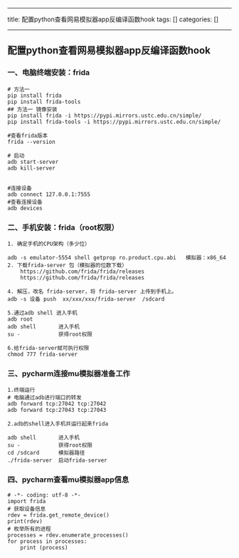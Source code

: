 
--- 
title:  配置python查看网易模拟器app反编译函数hook 
tags: []
categories: [] 

---
## 配置python查看网易模拟器app反编译函数hook

### 一、电脑终端安装：frida

```
# 方法一
pip install frida
pip install frida-tools
## 方法一 镜像安装
pip install frida -i https://pypi.mirrors.ustc.edu.cn/simple/ 
pip install frida-tools -i https://pypi.mirrors.ustc.edu.cn/simple/

#查看frida版本
frida --version

# 启动
adb start-server
adb kill-server


#连接设备
adb connect 127.0.0.1:7555
#查看连接设备
adb devices

```

### 二、手机安装：frida（root权限）

```
1. 确定手机的CPU架构（多少位）
 
adb -s emulator-5554 shell getprop ro.product.cpu.abi   模拟器：x86_64
2. 下载frida-server 包（模拟器的位数下载）
    https://github.com/frida/frida/releases
    https://github.com/frida/frida/releases

4. 解压，改名 frida-server，将 frida-server 上传到手机上。
adb -s 设备 push  xx/xxx/xxx/frida-server  /sdcard

5.通过adb shell 进入手机​
adb root
adb shell       进入手机
su -            获得root权限

6.给frida-server赋可执行权限
chmod 777 frida-server

```

### 三、pycharm连接mu模拟器准备工作

```
1.终端运行
# 电脑通过adb进行端口的转发
adb forward tcp:27042 tcp:27042
adb forward tcp:27043 tcp:27043

2.adb的shell进入手机并运行起来frida

adb shell       进入手机
su -            获得root权限
cd /sdcard      模拟器路径
./frida-server  启动frida-server

```

### 四、pycharm查看mu模拟器app信息

```
# -*- coding: utf-8 -*-
import frida
# 获取设备信息
rdev = frida.get_remote_device()
print(rdev)
# 枚举所有的进程
processes = rdev.enumerate_processes()
for process in processes:
    print (process)

```
